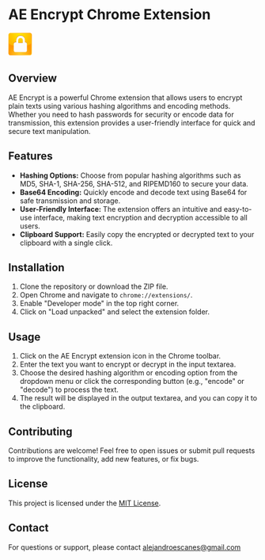 # AE Encrypt Chrome Extension

![Logo](/images/icon-48.png)

## Overview

AE Encrypt is a powerful Chrome extension that allows users to encrypt plain texts using various hashing algorithms and encoding methods. Whether you need to hash passwords for security or encode data for transmission, this extension provides a user-friendly interface for quick and secure text manipulation.

## Features

- **Hashing Options:** Choose from popular hashing algorithms such as MD5, SHA-1, SHA-256, SHA-512, and RIPEMD160 to secure your data.
- **Base64 Encoding:** Quickly encode and decode text using Base64 for safe transmission and storage.
- **User-Friendly Interface:** The extension offers an intuitive and easy-to-use interface, making text encryption and decryption accessible to all users.
- **Clipboard Support:** Easily copy the encrypted or decrypted text to your clipboard with a single click.

## Installation

1. Clone the repository or download the ZIP file.
2. Open Chrome and navigate to `chrome://extensions/`.
3. Enable "Developer mode" in the top right corner.
4. Click on "Load unpacked" and select the extension folder.

## Usage

1. Click on the AE Encrypt extension icon in the Chrome toolbar.
2. Enter the text you want to encrypt or decrypt in the input textarea.
3. Choose the desired hashing algorithm or encoding option from the dropdown menu or click the corresponding button (e.g., "encode" or "decode") to process the text.
5. The result will be displayed in the output textarea, and you can copy it to the clipboard.

## Contributing

Contributions are welcome! Feel free to open issues or submit pull requests to improve the functionality, add new features, or fix bugs.

## License

This project is licensed under the [MIT License](LICENSE).

## Contact

For questions or support, please contact alejandroescanes@gmail.com

